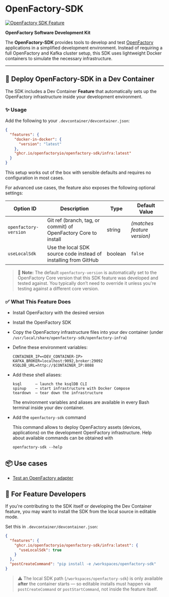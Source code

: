 # OpenFactory-SDK
[![OpenFactory SDK Feature](https://img.shields.io/badge/devcontainer-feature-blue?logo=visualstudiocode)](https://github.com/openfactoryio/openfactory-sdk/tree/main/.devcontainer/features)

**OpenFactory Software Development Kit**

The **OpenFactory-SDK** provides tools to develop and test [OpenFactory](https://github.com/openfactoryio) applications in a simplified development environment. Instead of requiring a full OpenFactory and Kafka cluster setup, this SDK uses lightweight Docker containers to simulate the necessary infrastructure.

---

## 🐳 Deploy OpenFactory-SDK in a Dev Container

The SDK includes a Dev Container **Feature** that automatically sets up the OpenFactory infrastructure inside your development environment.

### ✨ Usage

Add the following to your `.devcontainer/devcontainer.json`:

```json
{
  "features": {
    "docker-in-docker": {
      "version": "latest"
    },
    "ghcr.io/openfactoryio/openfactory-sdk/infra:latest"
  }
}
```
This setup works out of the box with sensible defaults and requires no configuration in most cases.

For advanced use cases, the feature also exposes the following optional settings:

| Option ID             | Description                                                     | Type    | Default Value               |
| --------------------- | --------------------------------------------------------------- | ------- | --------------------------- |
| `openfactory-version` | Git ref (branch, tag, or commit) of OpenFactory Core to install | string  | *(matches feature version)* |
| `useLocalSdk`         | Use the local SDK source code instead of installing from GitHub | boolean | `false`                     |

> 📝 **Note:** The default `openfactory-version` is automatically set to the OpenFactory Core version that this SDK feature was developed and tested against. You typically don’t need to override it unless you're testing against a different core version.

### ✅ What This Feature Does

* Install OpenFactory with the desired version

* Install the OpenFactory SDK

* Copy the OpenFactory infrastructure files into your dev container (under `/usr/local/share/openfactory-sdk/openfactory-infra`)
* Define these environment variables:
  ```
  CONTAINER_IP=<DEV_CONTAINER-IP>
  KAFKA_BROKER=localhost:9092,broker:29092
  KSQLDB_URL=http://$CONTAINER_IP:8088
  ```

* Add these shell aliases:
  ```
  ksql      – launch the ksqlDB CLI
  spinup    – start infrastructure with Docker Compose
  teardown  – tear down the infrastructure
  ```

  The environment variables and aliases are available in every Bash terminal inside your dev container.

* Add the `openfactory-sdk` command

  This command allows to deploy OpenFactory assets (devices, applications) on the development OpenFactory infrastructure. Help about available commands can be obtained with
  ```
  openfactory-sdk --help
  ```

## 📦 Use cases

* [Test an OpenFactory adapter](doc/test_adapter.md)

## 🧪 For Feature Developers

If you're contributing to the SDK itself or developing the Dev Container feature, you may want to install the SDK from the local source in editable mode.

Set this in `.devcontainer/devcontainer.json`:

```json
{
  "features": {
    "ghcr.io/openfactoryio/openfactory-sdk/infra:latest": {
      "useLocalSdk": true
    }
  },
  "postCreateCommand": "pip install -e /workspaces/openfactory-sdk"
}
```

> ⚠️ The local SDK path (`/workspaces/openfactory-sdk`) is only available **after** the container starts — so editable installs must happen via `postCreateCommand` or `postStartCommand`, not inside the feature itself.
